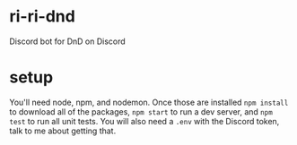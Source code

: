 # ri-ri-dnd
Discord bot for DnD on Discord

# setup
You'll need node, npm, and nodemon. Once those are installed `npm install` to download all of the packages, `npm start` to run a dev server, and `npm test` to run all unit tests. You will also need a `.env` with the Discord token, talk to me about getting that.
